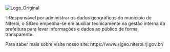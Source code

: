 ![Logo_Original](https://github.com/SIGeo-Niteroi/.github/assets/33656144/a56accbe-fd85-4125-9387-c8dd7bb716f3)

<p>✨Responsável por administrar os dados geográficos do município de Niterói, o SIGeo empenha-se em auxiliar tecnicamente na gestão interna da prefeitura para levar informações e dados ao público de forma transparente. </p>

<p>Para saber mais sobre visite nosso site: https://www.sigeo.niteroi.rj.gov.br/ </p>



